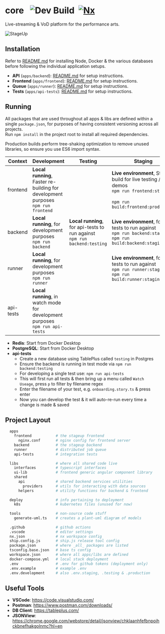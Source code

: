 # core &nbsp; ![Dev Build](https://github.com/StageUp/core/workflows/Build%20&%20Test/badge.svg) &nbsp;[![Nx](https://img.shields.io/badge/Maintained%20with-Nx-cc00ff.svg)](https://nx.dev/)

Live-streaming & VoD platform for the performance arts.

![StageUp](https://ftp.cass.si/tb81=00i4.png)

## Installation

Refer to [README.md](apps/README.md) for installing Node, Docker & the various databases before following the individual application setups.

* __API__ (`apps/backend`): [README.md](apps/backend/README.md) for setup instructions.
* __Frontend__ (`apps/frontend`): [README.md](apps/frontend/README.md) for setup instructions.
* __Queue__ (`apps/runner`): [README.md](apps/runner/README.md) for setup instructions.
* __Tests__ (`apps/api-tests`): [README.md](apps/api-tests/README.md) for setup instructions.

## Running

All packages that are used throughout all apps & libs are defined within a single `package.json`, for purposes of having consistent versioning across all projects.  
Run `npm install` in the project root to install all required dependencies.

Production builds perform tree-shaking optimization to remove unused libraries, so ensure you use ES6 import syntax.


| Context   | Development                                                                          | Testing                                                                      | Staging                                                                                                                               | Production                                                                                   |
|-----------|--------------------------------------------------------------------------------------|------------------------------------------------------------------------------|---------------------------------------------------------------------------------------------------------------------------------------|----------------------------------------------------------------------------------------------|
| frontend  | **Local running**, Faster re-building for development purposes<br>`npm run frontend` |                                                                              | **Live environment**, Staging build for live testing / demos<br>`npm run frontend:staging`<br><br>`npm run build:frontend:production` | **Live environment**<br>`npm run frontend:production`<br>`npm run build:frontend:production` |
| backend   | **Local running**, for development purposes<br>`npm run backend`                     | **Local running**, for api-tests to run against<br>`npm run backend:testing` | **Live environment**, for api-tests to run against<br>`npm run backend:staging`<br>`npm run build:backend:staging`                    | **Live environment**<br>`npm run backend:production`<br>`npm run build:backend:production`   |
| runner    | **Local running**, for development purposes<br>`npm run runner`                      |                                                                              | **Live environment**, for api-tests to run against<br>`npm run runner:staging`<br>`npm run build:runner:staging`                      | **Live environment**<br>`npm run runner:production`<br>`npm run build:runner:production`     |
| api-tests | **Local running**, in watch mode for development purposes<br>`npm run api-tests`     |                                                                              |                                                                                                                                       | Running live against staging<br>`npm run build:api-tests`                                    |
* __Redis__: Start from Docker Desktop
* __PostgreSQL__: Start from Docker Desktop
* __api-tests__
  - Create a new database using TablePlus called `testing` in Postgres
  - Ensure the backend is running in test mode via `npm run backend:testing`
  - For developing a single test use: `npm run api-tests`
  - This will first run all tests & then bring up a menu called `Watch Useage`, press `p` to filter by filename regex
  - Enter the filename of your test, e.g. `onboarding.story.ts` & press enter
  - Now you can develop the test & it will auto-re-run every time a change is made & saved

## Project Layout

```sh
  apps
    frontend           # the stageup frontend
      nginx.conf       # nginx config for frontend server
    backend            # the stageup backend
    runner             # distributed job queue
    api-tests          # integration tests
          
  libs                 # where all shared code live
    interfaces         # typescript interfaces
    ui-lib             # frontend generic angular component library
    shared
      api              # shared backend services utilities
        providers      # utils for interacting with data sources
      helpers          # utility functions for backend & frontend
        
  deploy               # info pertaining to deployment
    k8s                # kubernetes files (unused for now)
        
  tools                # non-source code stuff
    generate-uml.ts    # creates a plant-uml diagram of models
        
  .github              # github actions
  .vscode              # editor settings
  nx.json              # nx workspace config
  ship.config.js       # ship.js release tool config
  package.json         # where _all_ packages are listed
  tsconfig.base.json   # base ts config
  workspace.json       # where all apps/libs are defined
  docker-compose.yml   # local stack deployment
  .env                 # .env for github tokens (deployment only)
  .env.example         # example .env
  .env.development     # also .env.staging, .testing & .production
```

## Useful Tools

* __VSCode__: <https://code.visualstudio.com/>
* __Postman__: <https://www.postman.com/downloads/>
* __DB Client__: <https://tableplus.com/>
* __JSONView__: <https://chrome.google.com/webstore/detail/jsonview/chklaanhfefbnpoihckbnefhakgolnmc?hl=en>
